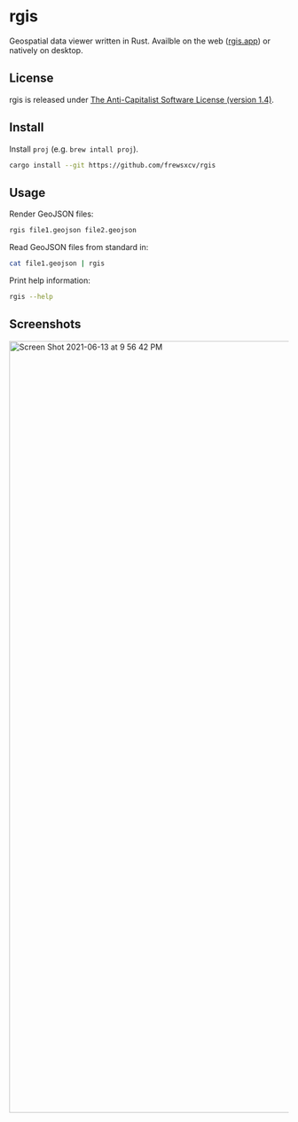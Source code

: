 # rgis

Geospatial data viewer written in Rust. Availble on the web ([rgis.app](https://rgis.app)) or natively on desktop.

## License

rgis is released under [The Anti-Capitalist Software License (version 1.4)](https://anticapitalist.software/).

## Install

Install `proj` (e.g. `brew intall proj`).

```sh
cargo install --git https://github.com/frewsxcv/rgis
```

## Usage

Render GeoJSON files:

```sh
rgis file1.geojson file2.geojson
```

Read GeoJSON files from standard in:

```sh
cat file1.geojson | rgis
```

Print help information:

```sh
rgis --help
```

## Screenshots

<img width="1392" alt="Screen Shot 2021-06-13 at 9 56 42 PM" src="https://user-images.githubusercontent.com/416575/121830120-50ee0600-cc92-11eb-8e0c-3a26fbdbec75.png">
